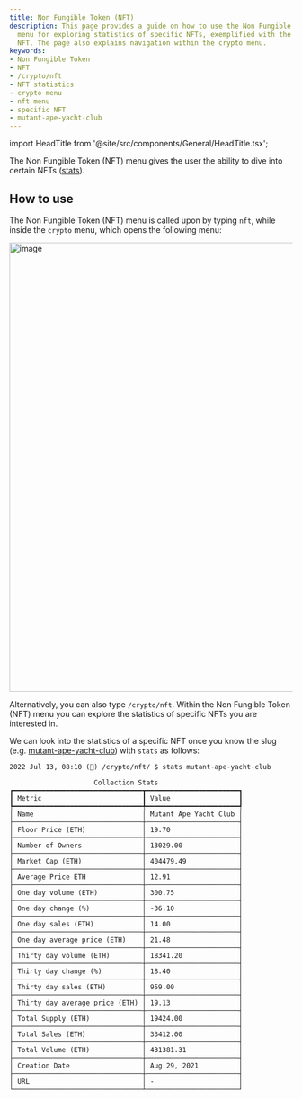 ```yaml
---
title: Non Fungible Token (NFT)
description: This page provides a guide on how to use the Non Fungible Token (NFT)
  menu for exploring statistics of specific NFTs, exemplified with the 'mutant-ape-yacht-club'
  NFT. The page also explains navigation within the crypto menu.
keywords:
- Non Fungible Token
- NFT
- /crypto/nft
- NFT statistics
- crypto menu
- nft menu
- specific NFT
- mutant-ape-yacht-club
---
```


import HeadTitle from '@site/src/components/General/HeadTitle.tsx';

<HeadTitle title="Non Fungible Token (NFT) - Crypto - Data Available | OpenBB Terminal Docs" />

The Non Fungible Token (NFT) menu gives the user the ability to dive into certain NFTs (<a href="/terminal/reference/crypto/nft/stats/" target="_blank" rel="noreferrer noopener">stats</a>).

## How to use

The Non Fungible Token (NFT) menu is called upon by typing `nft`, while inside the `crypto` menu, which opens the following menu:

<img width="800" alt="image" src="https://user-images.githubusercontent.com/46355364/218995031-6bfc4622-4c23-4ddc-93ad-c3b57ed11e3b.png"></img>

Alternatively, you can also type `/crypto/nft`. Within the Non Fungible Token (NFT) menu you can explore the statistics of specific NFTs you are interested in.

We can look into the statistics of a specific NFT once you know the slug (e.g. <a href="https://opensea.io/collection/mutant-ape-yacht-club" target="_blank" rel="noreferrer noopener">mutant-ape-yacht-club</a>) with `stats` as follows:

```
2022 Jul 13, 08:10 (🦋) /crypto/nft/ $ stats mutant-ape-yacht-club

                     Collection Stats
┏━━━━━━━━━━━━━━━━━━━━━━━━━━━━━━━━┳━━━━━━━━━━━━━━━━━━━━━━━┓
┃ Metric                         ┃ Value                 ┃
┡━━━━━━━━━━━━━━━━━━━━━━━━━━━━━━━━╇━━━━━━━━━━━━━━━━━━━━━━━┩
│ Name                           │ Mutant Ape Yacht Club │
├────────────────────────────────┼───────────────────────┤
│ Floor Price (ETH)              │ 19.70                 │
├────────────────────────────────┼───────────────────────┤
│ Number of Owners               │ 13029.00              │
├────────────────────────────────┼───────────────────────┤
│ Market Cap (ETH)               │ 404479.49             │
├────────────────────────────────┼───────────────────────┤
│ Average Price ETH              │ 12.91                 │
├────────────────────────────────┼───────────────────────┤
│ One day volume (ETH)           │ 300.75                │
├────────────────────────────────┼───────────────────────┤
│ One day change (%)             │ -36.10                │
├────────────────────────────────┼───────────────────────┤
│ One day sales (ETH)            │ 14.00                 │
├────────────────────────────────┼───────────────────────┤
│ One day average price (ETH)    │ 21.48                 │
├────────────────────────────────┼───────────────────────┤
│ Thirty day volume (ETH)        │ 18341.20              │
├────────────────────────────────┼───────────────────────┤
│ Thirty day change (%)          │ 18.40                 │
├────────────────────────────────┼───────────────────────┤
│ Thirty day sales (ETH)         │ 959.00                │
├────────────────────────────────┼───────────────────────┤
│ Thirty day average price (ETH) │ 19.13                 │
├────────────────────────────────┼───────────────────────┤
│ Total Supply (ETH)             │ 19424.00              │
├────────────────────────────────┼───────────────────────┤
│ Total Sales (ETH)              │ 33412.00              │
├────────────────────────────────┼───────────────────────┤
│ Total Volume (ETH)             │ 431381.31             │
├────────────────────────────────┼───────────────────────┤
│ Creation Date                  │ Aug 29, 2021          │
├────────────────────────────────┼───────────────────────┤
│ URL                            │ -                     │
└────────────────────────────────┴───────────────────────┘
```
